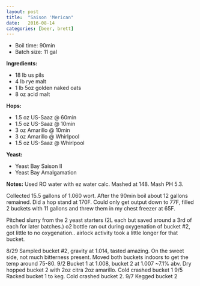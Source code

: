 ```yaml
---
layout: post
title:  "Saison 'Merican"
date:   2016-08-14
categories: [beer, brett]
---
```


* Boil time: 90min
* Batch size: 11 gal

**Ingredients:**

* 18 lb us pils
* 4 lb rye malt
* 1 lb 5oz golden naked oats
* 8 oz acid malt

**Hops:**

* 1.5 oz US-Saaz @ 60min
* 1.5 oz US-Saaz @ 10min
* 3 oz Amarillo @ 10min
* 3 oz Amarillo @ Whirlpool
* 1.5 oz US-Saaz @ Whirlpool

**Yeast:**

* Yeast Bay Saison II
* Yeast Bay Amalgamation

**Notes:**
Used RO water with ez water calc. Mashed at 148. Mash PH 5.3.

Collected 15.5 gallons of 1.060 wort. After the 90min boil about 12 gallons remained. Did a hop stand at 170F.
Could only get output down to 77F, filled 2 buckets with 11 gallons and threw them in my chest freezer at 65F.

Pitched slurry from the 2 yeast starters (2L each but saved around a 3rd of each for later batches.)
o2 bottle ran out during oxygenation of bucket #2, got little to no oxygenation.. airlock activity took a little longer for that bucket.

8/29 Sampled bucket #2, gravity at 1.014, tasted amazing. On the sweet side, not much bitterness present. Moved both buckets indoors to get the temp around 75-80.
9/2 Bucket 1 at 1.008, bucket 2 at 1.007 ~7.1% abv. Dry hopped bucket 2 with 2oz citra 2oz amarillo. Cold crashed bucket 1
9/5 Racked bucket 1 to keg. Cold crashed bucket 2.
9/7 Kegged bucket 2